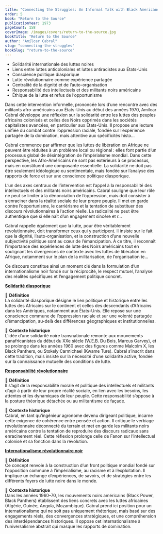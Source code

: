 ```yaml
---
title: "Connecting the Struggles: An Informal Talk with Black Americans"
order: 5
book: "Return to the Source"
publicationYear: 1973
pageCount: 158
coverImage: /images/covers/return-to-the-source.jpg
bookTitle: "Return to the Source"
author: "Amílcar Cabral"
slug: "connecting-the-struggles"
bookSlug: "return-to-the-source"
---
```


<!--themes:start-->
- Solidarité internationale des luttes noires
- Liens entre luttes anticoloniales et luttes antiracistes aux États-Unis
- Conscience politique diasporique
- Lutte révolutionnaire comme expérience partagée
- Centralité de la dignité et de l’auto-organisation
- Responsabilité des intellectuels et des militants noirs américains
- Éthique de la lutte et refus de l’opportunisme
<!--themes:end-->

<!--summary:start-->
Dans cette intervention informelle, prononcée lors d’une rencontre avec des militants afro-américains aux États-Unis au début des années 1970, Amílcar Cabral développe une réflexion sur la solidarité entre les luttes des peuples africains colonisés et celles des Noirs opprimés dans les sociétés capitalistes avancées, en particulier aux États-Unis. Il propose une lecture unifiée du combat contre l’oppression raciale, fondée sur l’expérience partagée de la domination, mais attentive aux spécificités histo...

Cabral commence par affirmer que les luttes de libération en Afrique ne peuvent être réduites à un problème local ou régional : elles font partie d’un processus global de désintégration de l’impérialisme mondial. Dans cette perspective, les Afro-Américains ne sont pas extérieurs à ce processus, mais en constituent une composante essentielle. La solidarité ne doit pas être seulement idéologique ou sentimentale, mais fondée sur l’analyse des rapports de force et sur une conscience politique diasporique.

L’un des axes centraux de l’intervention est l’appel à la responsabilité des intellectuels et des militants noirs américains. Cabral souligne que leur rôle ne peut se limiter à la dénonciation de l’oppression, mais doit consister à s’enraciner dans la réalité sociale de leur propre peuple. Il met en garde contre l’opportunisme, le carriérisme et la tentation de substituer des discours révolutionnaires à l’action réelle. La radicalité ne peut être authentique que si elle naît d’un engagement sincère et r...

Cabral rappelle également que la lutte, pour être véritablement révolutionnaire, doit transformer ceux qui y participent. Il insiste sur le fait que la dignité, l’auto-organisation, et la construction d’une nouvelle subjectivité politique sont au cœur de l’émancipation. À ce titre, il reconnaît l’importance des expériences de lutte des Noirs américains tout en soulignant les divergences de contexte avec les luttes de libération en Afrique, notamment sur le plan de la militarisation, de l’organisation te...

Ce discours constitue ainsi un moment clé dans la formulation d’un internationalisme noir fondé sur la réciprocité, le respect mutuel, l’analyse des réalités spécifiques et l’engagement politique concret.
<!--summary:end-->

<!--concepts:start-->
[**Solidarité diasporique**](/concepts/solidarite-diasporique)

🔹 **Définition**  
La solidarité diasporique désigne le lien politique et historique entre les luttes des Africains sur le continent et celles des descendants d’Africains dans les Amériques, notamment aux États-Unis. Elle repose sur une conscience commune de l’oppression raciale et sur une volonté partagée d’émancipation, au-delà des différences géographiques et institutionnelles.

🔹 **Contexte historique**  
L’idée d’une solidarité noire transnationale remonte aux mouvements panafricanistes du début du XXe siècle (W.E.B. Du Bois, Marcus Garvey), et se prolonge dans les années 1960 avec des figures comme Malcolm X, les Black Panthers, ou Stokely Carmichael (Kwame Ture). Cabral s’inscrit dans cette tradition, mais insiste sur la nécessité d’une solidarité active, fondée sur la connaissance mutuelle des conditions de lutte.

[**Responsabilité révolutionnaire**](/concepts/responsabilite-revolutionnaire)

🔹 **Définition**  
Il s’agit de la responsabilité morale et politique des intellectuels et militants d’agir à partir de leur propre réalité sociale, en lien avec les besoins, les attentes et les dynamiques de leur peuple. Cette responsabilité s’oppose à la posture théorique détachée ou au militantisme de façade.

🔹 **Contexte historique**  
Cabral, en tant qu’ingénieur agronome devenu dirigeant politique, incarne cette exigence de cohérence entre pensée et action. Il critique le verbiage révolutionnaire déconnecté du terrain et met en garde les militants noirs américains contre la tentation de reproduire des discours radicaux sans enracinement réel. Cette réflexion prolonge celle de Fanon sur l’intellectuel colonisé et sa fonction dans la révolution.

[**Internationalisme révolutionnaire noir**](/concepts/internationalisme-revolutionnaire-noir)

🔹 **Définition**  
Ce concept renvoie à la construction d’un front politique mondial fondé sur l’opposition commune à l’impérialisme, au racisme et à l’exploitation. Il implique un échange d’expériences, de savoirs, et de stratégies entre les différents foyers de lutte noire dans le monde.

🔹 **Contexte historique**  
Dans les années 1960–70, les mouvements noirs américains (Black Power, Black Panthers) établissent des liens concrets avec les luttes africaines (Algérie, Guinée, Angola, Mozambique). Cabral prend ici position pour un internationalisme qui ne soit pas uniquement rhétorique, mais basé sur des engagements réels, des convergences stratégiques, et une compréhension des interdépendances historiques. Il oppose cet internationalisme à l’universalisme abstrait qui masque les rapports de domination.
<!--concepts:end-->
